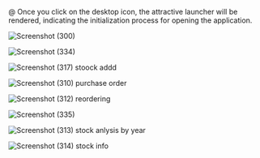 @ Once you click on the desktop icon, the attractive launcher will be rendered, indicating the initialization process for opening the application.

![Screenshot (300)](https://github.com/rushibhondave/Develop-Inventory-Model-For-Cost-Effectiveness/assets/100753763/d003fc8f-06bf-427f-a485-b0ef1510c078)



![Screenshot (334)](https://github.com/rushibhondave/Develop-Inventory-Model-For-Cost-Effectiveness/assets/100753763/946da499-1eef-4662-aa09-bd8d9b88c2d2)


![Screenshot (317)](https://github.com/rushibhondave/Develop-Inventory-Model-For-Cost-Effectiveness/assets/100753763/06056d6e-3806-409a-95da-a4d47c06783f)   stoock addd

![Screenshot (310)](https://github.com/rushibhondave/Develop-Inventory-Model-For-Cost-Effectiveness/assets/100753763/14b2d318-fb9f-411f-bea2-b6d0c5af525e)  purchase order



![Screenshot (312)](https://github.com/rushibhondave/Develop-Inventory-Model-For-Cost-Effectiveness/assets/100753763/f854ae9a-c358-4e7e-982f-d660926a5d58) reordering

![Screenshot (335)](https://github.com/rushibhondave/Develop-Inventory-Model-For-Cost-Effectiveness/assets/100753763/68d67667-3f56-4bd3-b3fe-f5dfdadfe893)


![Screenshot (313)](https://github.com/rushibhondave/Develop-Inventory-Model-For-Cost-Effectiveness/assets/100753763/7c523cb3-8ce6-4432-b9ca-cc390b27a719)  stock anlysis by year


![Screenshot (314)](https://github.com/rushibhondave/Develop-Inventory-Model-For-Cost-Effectiveness/assets/100753763/b644cfdf-fb93-4783-96fa-235784f8cfa4)  stock info

